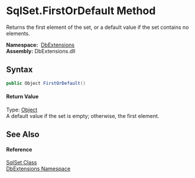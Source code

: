 SqlSet.FirstOrDefault Method
============================
Returns the first element of the set, or a default value if the set contains no elements.

  **Namespace:**  [DbExtensions][1]  
  **Assembly:** DbExtensions.dll

Syntax
------

```csharp
public Object FirstOrDefault()
```

#### Return Value
Type: [Object][2]  
A default value if the set is empty; otherwise, the first element.

See Also
--------

#### Reference
[SqlSet Class][3]  
[DbExtensions Namespace][1]  

[1]: ../README.md
[2]: http://msdn.microsoft.com/en-us/library/e5kfa45b
[3]: README.md